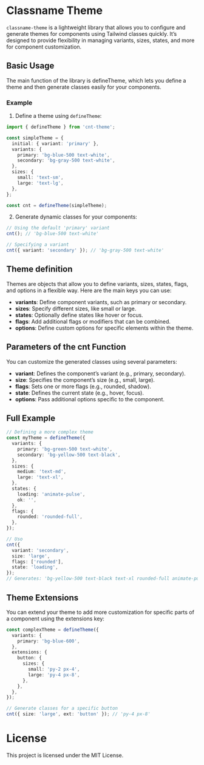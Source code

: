 # Classname Theme

`classname-theme` is a lightweight library that allows you to configure and generate themes for components using Tailwind classes quickly. It’s designed to provide flexibility in managing variants, sizes, states, and more for component customization.

## Basic Usage

The main function of the library is defineTheme, which lets you define a theme and then generate classes easily for your components.

### Example

1. Define a theme using `defineTheme`:

```ts
import { defineTheme } from 'cnt-theme';

const simpleTheme = {
  initial: { variant: 'primary' },
  variants: {
    primary: 'bg-blue-500 text-white',
    secondary: 'bg-gray-500 text-white',
  },
  sizes: {
    small: 'text-sm',
    large: 'text-lg',
  },
};

const cnt = defineTheme(simpleTheme);
```

2. Generate dynamic classes for your components:

```ts
// Using the default 'primary' variant
cnt(); // 'bg-blue-500 text-white'

// Specifying a variant
cnt({ variant: 'secondary' }); // 'bg-gray-500 text-white'
```

## Theme definition

Themes are objects that allow you to define variants, sizes, states, flags, and options in a flexible way. Here are the main keys you can use:

- **variants**: Define component variants, such as primary or secondary.
- **sizes**: Specify different sizes, like small or large.
- **states**: Optionally define states like hover or focus.
- **flags**: Add additional flags or modifiers that can be combined.
- **options**: Define custom options for specific elements within the theme.

## Parameters of the cnt Function

You can customize the generated classes using several parameters:

- **variant**: Defines the component’s variant (e.g., primary, secondary).
- **size**: Specifies the component’s size (e.g., small, large).
- **flags**: Sets one or more flags (e.g., rounded, shadow).
- **state**: Defines the current state (e.g., hover, focus).
- **options**: Pass additional options specific to the component.

## Full Example

```ts
// Defining a more complex theme
const myTheme = defineTheme({
  variants: {
    primary: 'bg-green-500 text-white',
    secondary: 'bg-yellow-500 text-black',
  },
  sizes: {
    medium: 'text-md',
    large: 'text-xl',
  },
  states: {
    loading: 'animate-pulse',
    ok: '',
  },
  flags: {
    rounded: 'rounded-full',
  },
});

// Uso
cnt({
  variant: 'secondary',
  size: 'large',
  flags: ['rounded'],
  state: 'loading',
});
// Generates: 'bg-yellow-500 text-black text-xl rounded-full animate-pulse'
```

## Theme Extensions

You can extend your theme to add more customization for specific parts of a component using the extensions key:

```ts
const complexTheme = defineTheme({
  variants: {
    primary: 'bg-blue-600',
  },
  extensions: {
    button: {
      sizes: {
        small: 'py-2 px-4',
        large: 'py-4 px-8',
      },
    },
  },
});

// Generate classes for a specific button
cnt({ size: 'large', ext: 'button' }); // 'py-4 px-8'
```

# License

This project is licensed under the MIT License.
